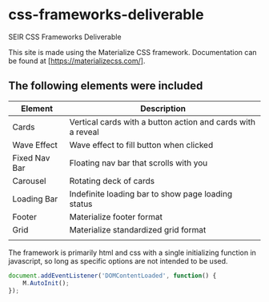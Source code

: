 # css-frameworks-deliverable
SEIR CSS Frameworks Deliverable

This site is made using the Materialize CSS framework. Documentation can be found at [https://materializecss.com/].

## The following elements were included

| Element | Description|
|---       |---|
| Cards | Vertical cards with a button action and cards with a reveal|
| Wave Effect | Wave effect to fill button when clicked|
| Fixed Nav Bar | Floating nav bar that scrolls with you|
| Carousel | Rotating deck of cards|
| Loading Bar | Indefinite loading bar to show page loading status|
| Footer | Materialize footer format|
| Grid | Materialize standardized grid format|
|  | |


The framework is primarily html and css with a single initializing function in javascript, so long as specific options are not intended to be used. 

```javascript
document.addEventListener('DOMContentLoaded', function() {
    M.AutoInit();
});
```